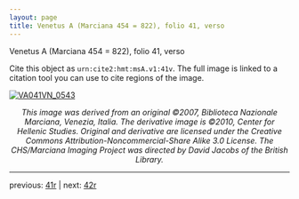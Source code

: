 ```yaml
---
layout: page
title: Venetus A (Marciana 454 = 822), folio 41, verso
---
```


Venetus A (Marciana 454 = 822), folio 41, verso

Cite this object as `urn:cite2:hmt:msA.v1:41v`.  The full image is linked to a citation tool you can use to cite regions of the image.

[![VA041VN_0543](http://www.homermultitext.org/iipsrv?IIIF=/project/homer/pyramidal/deepzoom/hmt/vaimg/2017a/VA041VN_0543.tif/full/800,/0/default.jpg)](http://www.homermultitext.org/ict2/?urn=urn:cite2:hmt:vaimg.2017a:VA041VN_0543) 

<p style="text-align: center; font-style: italic;">This image was derived from an original ©2007, Biblioteca Nazionale Marciana, Venezia, Italia. The derivative image is ©2010, Center for Hellenic Studies. Original and derivative are licensed under the Creative Commons Attribution-Noncommercial-Share Alike 3.0 License. The CHS/Marciana Imaging Project was directed by David Jacobs of the British Library.</p>

---

previous: [41r](../41r/) | next: [42r](../42r/)
